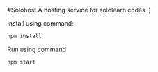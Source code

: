 #Solohost
A hosting service for sololearn codes :)



Install using command:
```bash
npm install
```
Run using command
```bash
npm start
```
